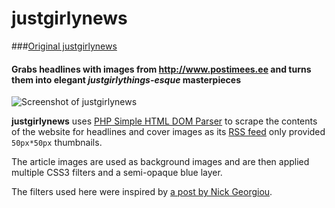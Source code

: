 # justgirlynews

###[Original justgirlynews](http://klopets.me/justgirlynews/)

#### Grabs headlines with images from http://www.postimees.ee and turns them into elegant _justgirlythings-esque_ masterpieces

![Screenshot of justgirlynews](http://i.imgur.com/9Gudi8s.jpg)

**justgirlynews** uses [PHP Simple HTML DOM Parser](http://simplehtmldom.sourceforge.net/) to scrape the contents of the website for headlines and cover images as its [RSS feed](www.postimees.ee/rss/) only provided `50px*50px` thumbnails.

The article images are used as background images and are then applied multiple CSS3 filters and a semi-opaque blue layer.

The filters used here were inspired by [a post by Nick Georgiou](http://designpieces.com/2014/09/instagram-filters-css3-effects/).
